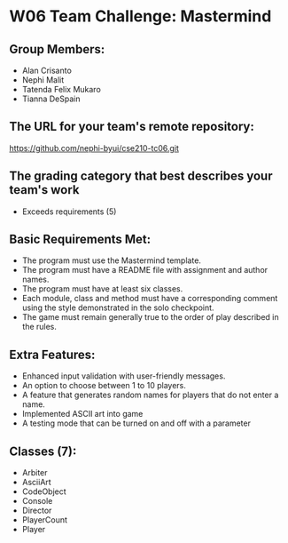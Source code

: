 # W06 Team Challenge: Mastermind

## Group Members:
* Alan Crisanto
* Nephi Malit
* Tatenda Felix Mukaro
* Tianna DeSpain

## The URL for your team's remote repository:
https://github.com/nephi-byui/cse210-tc06.git

## The grading category that best describes your team's work
* Exceeds requirements (5)

## Basic Requirements Met:
* The program must use the Mastermind template.
* The program must have a README file with assignment and author names.
* The program must have at least six classes.
* Each module, class and method must have a corresponding comment using the style demonstrated in the solo checkpoint.
* The game must remain generally true to the order of play described in the rules.

## Extra Features:
* Enhanced input validation with user-friendly messages.
* An option to choose between 1 to 10 players.
* A feature that generates random names for players that do not enter a name.
* Implemented ASCII art into game
* A testing mode that can be turned on and off with a parameter

## Classes (7):
* Arbiter
* AsciiArt
* CodeObject
* Console
* Director
* PlayerCount
* Player